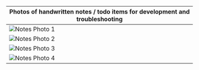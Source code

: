 | Photos of handwritten notes / todo items for development and troubleshooting  |
|-----------------------------------------------------------------------|
| ![Notes Photo 1](https://github.com/wendybovill/milestone-project-one/blob/d6b452499b565c0c8e2a88058f9e09ca753df170/documentation/IMG_5591.png)|
| ![Notes Photo 2](https://github.com/wendybovill/milestone-project-one/blob/d6b452499b565c0c8e2a88058f9e09ca753df170/documentation/IMG_5591.png)|
| ![Notes Photo 3](https://github.com/wendybovill/milestone-project-one/blob/d6b452499b565c0c8e2a88058f9e09ca753df170/documentation/IMG_5591.png)|
| ![Notes Photo 4](https://github.com/wendybovill/milestone-project-one/blob/d6b452499b565c0c8e2a88058f9e09ca753df170/documentation/IMG_5591.png)|
